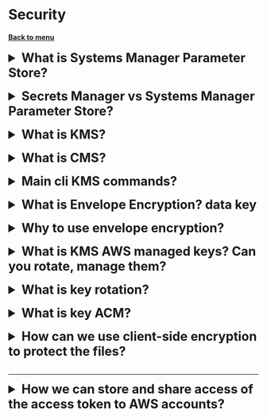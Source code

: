 <h1>Security</h1>
<h4> 

[Back to menu](../../Menu.md)

</h4>

[//]: # (What is Systems Manager Parameter Store?)

<details>
    <summary style="font-size: 25px;">
        <b>
            What is Systems Manager Parameter Store?
        </b>
    </summary>
<br>

- **store any secrets as a SecureString**
  (store passwords, db connections, license codes)
- You can store values as plain text or encrypt them
- Reference your parameters using common name
- Integrated with AWS Services (EC2, CloudFormation, Lambda, CodeBuild, CodePipeline)

</details>
<br>

[//]: # (Secrets Manager vs Systems Manager Parameter Store?)

<details>
    <summary style="font-size: 25px;">
        <b>
            Secrets Manager vs Systems Manager Parameter Store?
        </b>
    </summary>
<br>

Choosing between AWS Secrets Manager and
Systems Manager Parameter Store boils down to your specific needs:

- **AWS Secrets Manager**: if you require strong secret management
- **Systems Manager Parameter Store**: If you need to manage both
  secrets and non-secret configuration data

</details>
<br>

[//]: # (What is KMS?)

<details>
    <summary style="font-size: 25px;">
        <b>
            What is KMS?
        </b>
    </summary>
<br>

KMS - is a key management service

</details>
<br>

[//]: # (What is CMS?)

<details>
    <summary style="font-size: 25px;">
        <b>
            What is CMS?
        </b>
    </summary>
<br>

CMS — customer master key

- create your alias
- fill description
- can has a state (enabled/disabled/pending/deletion/unavailable)
- can be customer-provided and aws-provided
- never be exported

</details>
<br>

[//]: # (Main cli KMS commands?)

<details>
    <summary style="font-size: 25px;">
        <b>
            Main cli KMS commands?
        </b>
    </summary>
<br>

- kms encrypt (encrypt plain text)
- kms decrypt
- kms re-encrypt (decrypt text and then encrypt)
- kms enable-key-rotation (enables key rotation every 365)
- kms generate-data-key (generate a data key to encrypt data > 4KB)

</details>
<br>

[//]: # (What is Envelope Encryption? data key)

<details>
    <summary style="font-size: 25px;">
        <b>
            What is Envelope Encryption? data key
        </b>
    </summary>
<br>

This is key that encrypt and decrypt data but encrypted one is stored
with the data

chain of encryption ->

CMK -> generateDataKey API -> generate Envelope Key -> Encrypts data
(generated key is also encrypted)

opposite side

encrypted envelope key -> call kms api -> decrypts envelope key
-> decrypts data

</details>
<br>

[//]: # (Why to use envelope encryption?)

<details>
    <summary style="font-size: 25px;">
        <b>
            Why to use envelope encryption?
        </b>
    </summary>
<br>

- network (availability) — when your data is stored with the key,
  you also can transfer it over networks
- performance — only the data key goes over the networks, not your data
- need to be transferred to kms

</details>
<br>

[//]: # (What is KMS AWS managed keys? Can you rotate, manage them?)

<details>
    <summary style="font-size: 25px;">
        <b>
            What is KMS AWS managed keys? Can you rotate, manage them?
        </b>
    </summary>
<br>

AWS managed keys are KMS keys in your account that are created,
managed, and used by AWS

You can view AWS managed keys and their key policies
in your account and audit their use in AWS CloudTrail logs.
However, you cannot manage, rotate, or change their key policies.
AWS managed keys are created and managed by AWS for specific services,
such as Amazon S3, Amazon EBS, and Amazon RDS.
These services use AWS managed keys to encrypt your data,
but you cannot use them directly yourself.

</details>
<br>

[//]: # (What is key rotation?)

<details>
    <summary style="font-size: 25px;">
        <b>
            What is key rotation?
        </b>
    </summary>
<br>

- This is an automatic encryption that is available in CMKs.
- KMS will rotate the cryptographic material on a yearly basis
- it also saves previous versions of cryptographic material so that you
  can still decrypt the files that were previously encrypted

</details>
<br>

[//]: # (What is key ACM?)

<details>
    <summary style="font-size: 25px;">
        <b>
            What is key ACM?
        </b>
    </summary>
<br>

AWS Certificate Manager - we can use/crate and manage SSL/TLS
certificates for securing your website

This tool enables secure connections to your website using HTTPS

**! only can be on us-east-1 region**

</details>
<br>

[//]: # (How can we use client-side encryption to protect the files?)

<details>
    <summary style="font-size: 25px;">
        <b>
            How can we use client-side encryption to protect the files?
        </b>
    </summary>
<br>

**AWS Encryption SDK**

Client-side encryption means you need to encrypt the files
where they are currently stored before uploading them to S3.
You can do this in Lambda by using the AWS Encryption SDK.

</details>
<br>

---

[//]: # (How we can store and share accesse of the access token to AWS account?)

<details>
    <summary style="font-size: 25px;">
        <b>
            How we can store and share access of the access token to AWS accounts?
        </b>
    </summary>
<br>

- Use AWS Secrets Manager with an AWS Key Management Service (AWS KMS)
  customer managed key to store the access token.
- Add a resource-based policy to the secret to allow access from other accounts.
- Update the IAM role of the EC2 instances with permissions to access Secrets
  Manager.
- Retrieve the token from Secrets Manager.
- Use the decrypted access token to send the message to the chat

![img](https://codesuccinctly.files.wordpress.com/2022/03/secret-manager-l-1.png)

</details>
<br>

